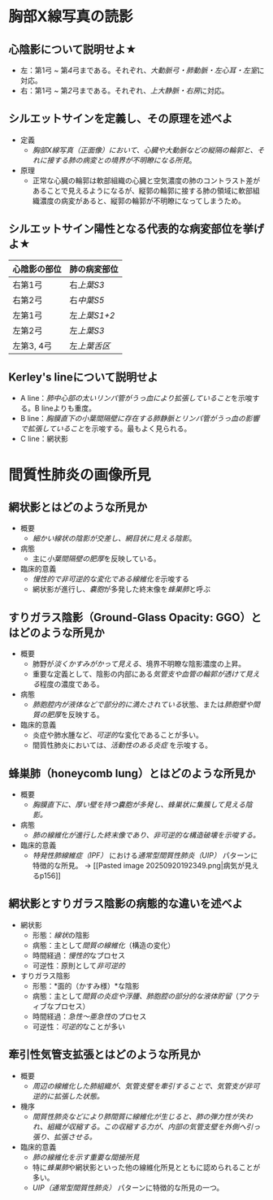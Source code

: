 # 胸部X線写真の読影

## 心陰影について説明せよ★
- 左：第1弓 ~ 第*4*弓まである。それぞれ、*大動脈弓・肺動脈・左心耳・左室*に対応。
- 右：第1弓 ~ 第*2*弓まである。それぞれ、*上大静脈・右房*に対応。

## シルエットサインを定義し、その原理を述べよ
- 定義
    - *胸部X線写真（正面像）において、心臓や大動脈などの縦隔の輪郭と、それに接する肺の病変との境界が不明瞭になる所見*。
- 原理
    - 正常な心臓の輪郭は軟部組織の心臓と空気濃度の肺のコントラスト差があることで見えるようになるが、縦郭の輪郭に接する肺の領域に軟部組織濃度の病変があると、縦郭の輪郭が不明瞭になってしまうため。

## シルエットサイン陽性となる代表的な病変部位を挙げよ★

| 心陰影の部位  | 肺の病変部位    |
| ------- | --------- |
| 右第1弓    | 右*上葉S3*   |
| 右第2弓    | 右*中葉S5*   |
| 左第1弓    | 左*上葉S1+2* |
| 左第2弓    | 左*上葉S3*   |
| 左第3, 4弓 | 左*上葉舌区*   |
## Kerley's lineについて説明せよ
- A line：*肺中心部の太いリンパ管がうっ血により拡張していること*を示唆する。B lineよりも重度。
- B line：*胸膜直下の小葉間隔壁に存在する肺静脈とリンパ管がうっ血の影響で拡張していること*を示唆する。最もよく見られる。
- C line：網状影

# 間質性肺炎の画像所見
## 網状影とはどのような所見か
- 概要
    - *細かい線状の陰影が交差し、網目状に見える陰影*。
- 病態
    - 主に*小葉間隔壁の肥厚*を反映している。
- 臨床的意義
    - *慢性的で非可逆的な変化である線維化を*示唆する
    - 網状影が進行し、*嚢胞*が多発した終末像を*蜂巣肺*と呼ぶ

## すりガラス陰影（Ground-Glass Opacity: GGO）とはどのような所見か
- 概要
    - 肺野が*淡くかすみがかって見える*、境界不明瞭な陰影濃度の上昇。
    - 重要な定義として、陰影の内部にある*気管支や血管の輪郭が透けて見える*程度の濃度である。
- 病態
    - *肺胞腔内が液体などで部分的に満たされている*状態、または*肺胞壁や間質の肥厚*を反映する。
- 臨床的意義
    - 炎症や肺水腫など、*可逆的*な変化であることが多い。
    - 間質性肺炎においては、*活動性のある炎症* を示唆する。

## 蜂巣肺（honeycomb lung）とはどのような所見か
- 概要
    - *胸膜直下に、厚い壁を持つ嚢胞が多発し、蜂巣状に集簇して見える陰影。*
- 病態
    - *肺の線維化が進行した終末像であり、非可逆的な構造破壊を示唆する。*
- 臨床的意義
	- *特発性肺線維症（IPF）* における*通常型間質性肺炎（UIP）* パターンに特徴的な所見。
	→ [[Pasted image 20250920192349.png|病気が見えるp156]]
## 網状影とすりガラス陰影の病態的な違いを述べよ
- 網状影
    - 形態：*線状*の陰影
    - 病態：主として*間質の線維化*（構造の変化）
    - 時間経過：*慢性的*なプロセス
    - 可逆性：原則として*非可逆的*
- すりガラス陰影
    - 形態：*面的（かすみ様）*な陰影
    - 病態：主として*間質の炎症や浮腫、肺胞腔の部分的な液体貯留*（アクティブなプロセス）
    - 時間経過：*急性〜亜急性*のプロセス
    - 可逆性：*可逆的*なことが多い
## 牽引性気管支拡張とはどのような所見か
- 概要
    - *周辺の線維化した肺組織が、気管支壁を牽引することで、気管支が非可逆的に拡張した状態。*
- 機序
    - *間質性肺炎などにより肺間質に線維化が生じると、肺の弾力性が失われ、組織が収縮する。この収縮する力が、内部の気管支壁を外側へ引っ張り、拡張させる。*
- 臨床的意義
    - *肺の線維化を示す重要な間接所見*
    - 特に*蜂巣肺*や網状影といった他の線維化所見とともに認められることが多い。
    - *UIP（通常型間質性肺炎）* パターンに特徴的な所見の一つ。